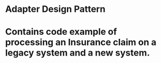 # Adapter Design Pattern

# Contains code example of processing an Insurance claim on a legacy system and a new system.

